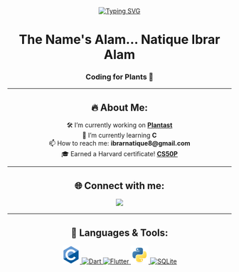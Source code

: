 <p align="center">
  <a href="https://git.io/typing-svg">
    <img src="https://readme-typing-svg.herokuapp.com?font=Cascadia+Code&pause=1000&color=2AF73C&width=500&lines=%2B%2Bx+or+x%2B%2B+%3F;C%2B%2B+or+C+%3D+C+%2B+1+%3F;Bay+Harbor+Coder" alt="Typing SVG" />
  </a>
</p>

<h1 align="center">The Name's Alam... Natique Ibrar Alam</h1>
<h3 align="center">Coding for Plants 🌱</h3>


---


<div align="center">
  <h2>🔥 About Me:</h2>
  <p>
    🛠️ I’m currently working on <a href="https://plantastnow.wixsite.com/plantast"><b>Plantast</b></a> <br>
    🌱 I’m currently learning <b>C</b> <br>
    📫 How to reach me: <b>ibrarnatique8@gmail.com</b> <br>
    🎓 Earned a Harvard certificate! <a href="https://certificates.cs50.io/ab9fff6f-7b3a-4753-8201-c9a0353d5bcd.pdf?size=letter"><b>CS50P</b></a>
  </p>
</div>


---


<div align="center">
  <h2>🌐 Connect with me:</h2>
  <a href="https://www.linkedin.com/in/natique-ibrar-alam54a6681b6">
    <img src="https://img.shields.io/badge/LinkedIn-0077B5?style=for-the-badge&logo=linkedin&logoColor=white"/>
  </a>
</div>

---

<div align="center">
  <h2>🚀 Languages & Tools:</h2>
  <p>
    <a href="https://www.cprogramming.com/" target="_blank">
      <img src="https://raw.githubusercontent.com/devicons/devicon/master/icons/c/c-original.svg" alt="C" width="40" height="40"/>
    </a> 
    <a href="https://dart.dev" target="_blank">
      <img src="https://www.vectorlogo.zone/logos/dartlang/dartlang-icon.svg" alt="Dart" width="40" height="40"/>
    </a> 
    <a href="https://flutter.dev" target="_blank">
      <img src="https://www.vectorlogo.zone/logos/flutterio/flutterio-icon.svg" alt="Flutter" width="40" height="40"/>
    </a> 
    <a href="https://www.python.org" target="_blank">
      <img src="https://raw.githubusercontent.com/devicons/devicon/master/icons/python/python-original.svg" alt="Python" width="40" height="40"/>
    </a> 
    <a href="https://www.sqlite.org/" target="_blank">
      <img src="https://www.vectorlogo.zone/logos/sqlite/sqlite-icon.svg" alt="SQLite" width="40" height="40"/>
    </a> 
  </p>
</div>
